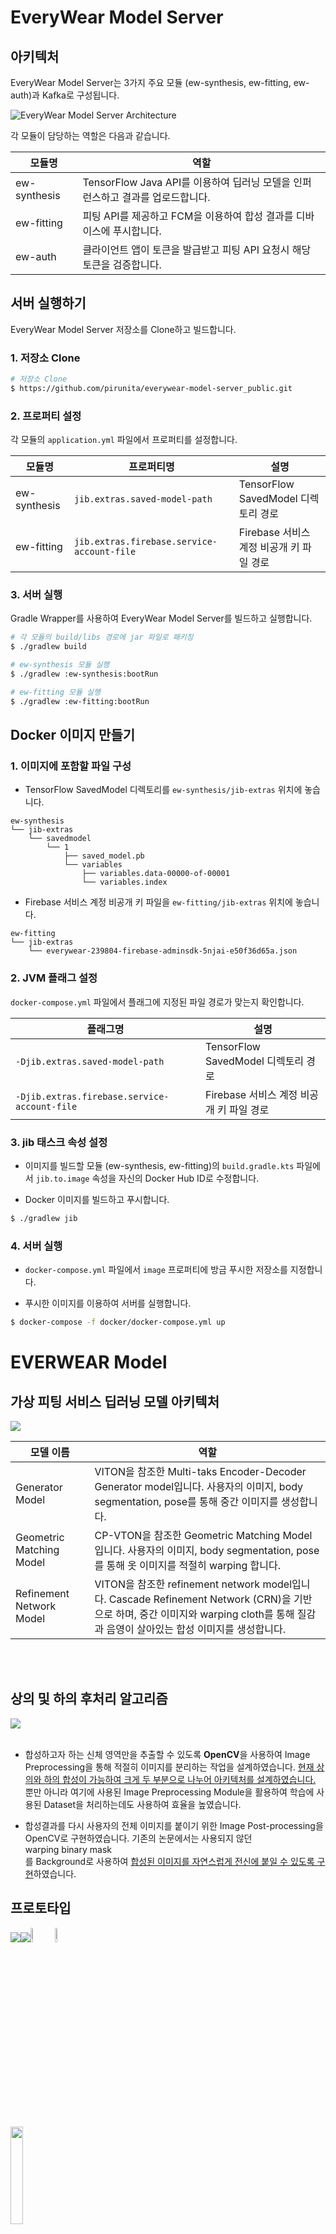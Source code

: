 # EveryWear Model Server

## 아키텍처

EveryWear Model Server는 3가지 주요 모듈 (ew-synthesis, ew-fitting, ew-auth)과 Kafka로 구성됩니다.

![EveryWear Model Server Architecture](https://user-images.githubusercontent.com/16279779/58362984-c2ef2900-7ed8-11e9-82ed-b744b993a444.png)

각 모듈이 담당하는 역할은 다음과 같습니다.

| 모듈명       | 역할                                                                           |
|--------------|--------------------------------------------------------------------------------|
| ew-synthesis | TensorFlow Java API를 이용하여 딥러닝 모델을 인퍼런스하고 결과를 업로드합니다. |
| ew-fitting   | 피팅 API를 제공하고 FCM을 이용하여 합성 결과를 디바이스에 푸시합니다.          |
| ew-auth      | 클라이언트 앱이 토큰을 발급받고 피팅 API 요청시 해당 토큰을 검증합니다.        |

## 서버 실행하기

EveryWear Model Server 저장소를 Clone하고 빌드합니다.

### 1. 저장소 Clone

```bash
# 저장소 Clone
$ https://github.com/pirunita/everywear-model-server_public.git
```

### 2. 프로퍼티 설정

각 모듈의 `application.yml` 파일에서 프로퍼티를 설정합니다.

| 모듈명       | 프로퍼티명                                 | 설명                                     |
|--------------|--------------------------------------------|------------------------------------------|
| ew-synthesis | `jib.extras.saved-model-path`              | TensorFlow SavedModel 디렉토리 경로      |
| ew-fitting   | `jib.extras.firebase.service-account-file` | Firebase 서비스 계정 비공개 키 파일 경로 |

### 3. 서버 실행

Gradle Wrapper를 사용하여 EveryWear Model Server를 빌드하고 실행합니다.

```bash
# 각 모듈의 build/libs 경로에 jar 파일로 패키징
$ ./gradlew build

# ew-synthesis 모듈 실행
$ ./gradlew :ew-synthesis:bootRun

# ew-fitting 모듈 실행
$ ./gradlew :ew-fitting:bootRun
```

## Docker 이미지 만들기

### 1. 이미지에 포함할 파일 구성

- TensorFlow SavedModel 디렉토리를 `ew-synthesis/jib-extras` 위치에 놓습니다.

```
ew-synthesis
└── jib-extras
    └── savedmodel
        └── 1
            ├── saved_model.pb
            └── variables
                ├── variables.data-00000-of-00001
                └── variables.index
```

- Firebase 서비스 계정 비공개 키 파일을 `ew-fitting/jib-extras` 위치에 놓습니다.

```
ew-fitting
└── jib-extras
    └── everywear-239804-firebase-adminsdk-5njai-e50f36d65a.json
```

### 2. JVM 플래그 설정

`docker-compose.yml` 파일에서 플래그에 지정된 파일 경로가 맞는지 확인합니다.

| 플래그명                                   | 설명                                     |
|--------------------------------------------|------------------------------------------|
| `-Djib.extras.saved-model-path`              | TensorFlow SavedModel 디렉토리 경로      |
| `-Djib.extras.firebase.service-account-file` | Firebase 서비스 계정 비공개 키 파일 경로 |

### 3. jib 태스크 속성 설정

- 이미지를 빌드할 모듈 (ew-synthesis, ew-fitting)의 `build.gradle.kts` 파일에서 `jib.to.image` 속성을 자신의 Docker Hub ID로 수정합니다.

- Docker 이미지를 빌드하고 푸시합니다.

```bash
$ ./gradlew jib
```

### 4. 서버 실행

- `docker-compose.yml` 파일에서 `image` 프로퍼티에 방금 푸시한 저장소를 지정합니다.

- 푸시한 이미지를 이용하여 서버를 실행합니다.

```bash
$ docker-compose -f docker/docker-compose.yml up
```

# EVERWEAR Model

## 가상 피팅 서비스 딥러닝 모델 아키텍처
<img src='./src/1.png'>

 모델 이름                   | 역할                                
--------------------------|------------------------------------------------------------------------------------------------------------------------------
Generator Model           | VITON을 참조한 Multi-taks Encoder-Decoder Generator model입니다. 사용자의 이미지, body segmentation, pose를 통해 중간 이미지를 생성합니다.
Geometric Matching Model  | CP-VTON을 참조한 Geometric Matching Model입니다. 사용자의 이미지, body segmentation, pose를 통해 옷 이미지를 적절히 warping 합니다.
Refinement Network Model  | VITON을 참조한 refinement network model입니다. Cascade Refinement Network (CRN)을 기반으로 하며, 중간 이미지와 warping cloth를 통해 질감과 음영이 살아있는 합성 이미지를 생성합니다.

<br><br>

## 상의 및 하의 후처리 알고리즘
<img src='./src/2.png'>

<br>
<br>

* 합성하고자 하는 신체 영역만을 추출할 수 있도록 <b>OpenCV</b>​을 사용하여 Image Preprocessing을 통해 적절히 이미지를 분리하는 작업을 설계하였습니다. <u>​현재 상의와 하의 합성이 가능하여 크게 두
​부분으로 나누어 아키텍처를 설계​하였습니다.</u> 뿐만 아니라 여기에 사용된 Image Preprocessing Module을 활용하여 학습에 사용된 Dataset을 처리하는데도 사용하여 효율을 높였습니다.

* 합성결과를 다시 사용자의 전체 이미지를 붙이기 위한 Image Post-processing을 OpenCV로 구현하였습니다. 기존의 논문에서는 사용되지 않던 ​<br>warping binary mask</br>​를 Background로 사용하여 ​<u>합성된 이미지를 자연스럽게 전신에 붙일 수 있도록 구현​</u>하였습니다.

## 프로토타입
<img src='./src/3.png'><img src='./src/4.png'><img src='./src/5.png' width="7.8%" height="7.8%"><img src='./src/6.png' width="7.7%" height="7.7%">

<img src='./src/7.png' height="20%" width="20%">


